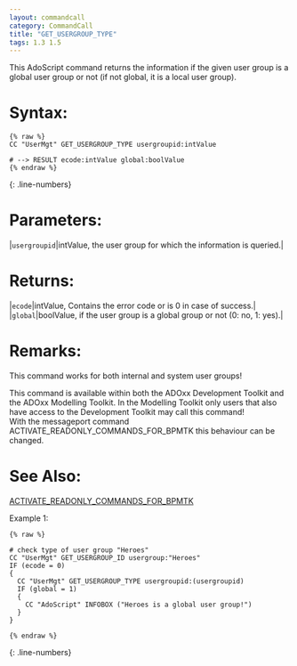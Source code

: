 ```yaml
---
layout: commandcall
category: CommandCall
title: "GET_USERGROUP_TYPE"
tags: 1.3 1.5
---
```


This AdoScript command returns the information if the given user group is a global user group or not (if not global, it is a local user group).

# Syntax:  

```adoscript
{% raw %}
CC "UserMgt" GET_USERGROUP_TYPE	usergroupid:intValue

# --> RESULT ecode:intValue global:boolValue 
{% endraw %}
```
{: .line-numbers}

# Parameters:  

|`usergroupid`|intValue, the user group for which the information is queried.|

# Returns:  

|`ecode`|intValue, Contains the error code or is 0 in case of success.|
|`global`|boolValue, if the user group is a global group or not (0: no, 1: yes).|

# Remarks:

This command works for both internal and system user groups!

This command is available within both the ADOxx Development Toolkit and the ADOxx Modelling Toolkit. In the Modelling Toolkit only users that also have access to the Development Toolkit may call this command!  
With the messageport command ACTIVATE_READONLY_COMMANDS_FOR_BPMTK  this behaviour can be changed.

# See Also:  

[ACTIVATE_READONLY_COMMANDS_FOR_BPMTK](activate_readonly_commands_for_bpmtk.html "ACTIVATE_READONLY_COMMANDS_FOR_BPMTK")  


Example 1:

```adoscript
{% raw %}

# check type of user group "Heroes"
CC "UserMgt" GET_USERGROUP_ID usergroup:"Heroes"
IF (ecode = 0)
{
  CC "UserMgt" GET_USERGROUP_TYPE usergroupid:(usergroupid)
  IF (global = 1)
  {
    CC "AdoScript" INFOBOX ("Heroes is a global user group!")
  }
}

{% endraw %}
```
{: .line-numbers}


